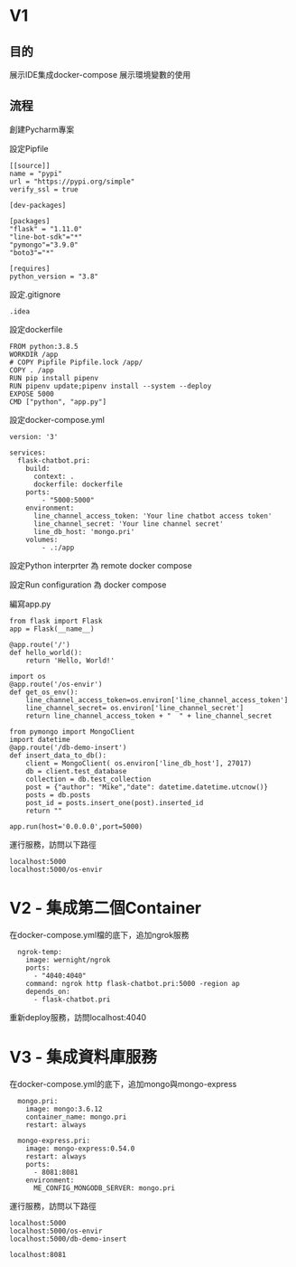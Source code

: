 # V1

## 目的

展示IDE集成docker-compose
展示環境變數的使用

## 流程

創建Pycharm專案

設定Pipfile
```
[[source]]
name = "pypi"
url = "https://pypi.org/simple"
verify_ssl = true

[dev-packages]

[packages]
"flask" = "1.11.0"
"line-bot-sdk"="*"
"pymongo"="3.9.0"
"boto3"="*"

[requires]
python_version = "3.8"
```

設定.gitignore
```
.idea
```

設定dockerfile
```
FROM python:3.8.5
WORKDIR /app
# COPY Pipfile Pipfile.lock /app/
COPY . /app
RUN pip install pipenv
RUN pipenv update;pipenv install --system --deploy
EXPOSE 5000
CMD ["python", "app.py"]
```

設定docker-compose.yml
```
version: '3'

services:
  flask-chatbot.pri:
    build:
      context: .
      dockerfile: dockerfile
    ports:
        - "5000:5000"
    environment:
      line_channel_access_token: 'Your line chatbot access token'
      line_channel_secret: 'Your line channel secret'
      line_db_host: 'mongo.pri'
    volumes:
        - .:/app
```
設定Python interprter 為 remote docker compose

設定Run configuration 為 docker compose

編寫app.py
```
from flask import Flask
app = Flask(__name__)

@app.route('/')
def hello_world():
    return 'Hello, World!'

import os
@app.route('/os-envir')
def get_os_env():
    line_channel_access_token=os.environ['line_channel_access_token']
    line_channel_secret= os.environ['line_channel_secret']
    return line_channel_access_token + "  " + line_channel_secret

from pymongo import MongoClient
import datetime
@app.route('/db-demo-insert')
def insert_data_to_db():
    client = MongoClient( os.environ['line_db_host'], 27017)
    db = client.test_database
    collection = db.test_collection
    post = {"author": "Mike","date": datetime.datetime.utcnow()}
    posts = db.posts
    post_id = posts.insert_one(post).inserted_id
    return ""

app.run(host='0.0.0.0',port=5000)

```

運行服務，訪問以下路徑
```
localhost:5000
localhost:5000/os-envir
```


# V2 - 集成第二個Container 

在docker-compose.yml檔的底下，追加ngrok服務
```
  ngrok-temp:
    image: wernight/ngrok
    ports:
      - "4040:4040"
    command: ngrok http flask-chatbot.pri:5000 -region ap
    depends_on:
      - flask-chatbot.pri
```

重新deploy服務，訪問localhost:4040

# V3 - 集成資料庫服務

在docker-compose.yml的底下，追加mongo與mongo-express
```
  mongo.pri:
    image: mongo:3.6.12
    container_name: mongo.pri
    restart: always

  mongo-express.pri:
    image: mongo-express:0.54.0
    restart: always
    ports:
      - 8081:8081
    environment:
      ME_CONFIG_MONGODB_SERVER: mongo.pri

```

運行服務，訪問以下路徑
```
localhost:5000
localhost:5000/os-envir
localhost:5000/db-demo-insert

localhost:8081
```

